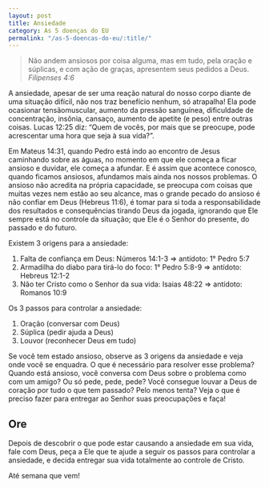 ```yaml
---
layout: post
title: Ansiedade
category: As 5 doenças do EU
permalink: "/as-5-doencas-do-eu/:title/"
---
```


> Não andem ansiosos por coisa alguma, mas em tudo, pela oração e súplicas, e com ação de graças, apresentem seus pedidos a Deus.
<cite>Filipenses 4:6</cite>

A ansiedade, apesar de ser uma reação natural do nosso corpo diante de uma situação difícil, não nos traz benefício nenhum, só atrapalha! Ela pode ocasionar tensãomuscular, aumento da pressão sanguínea, dificuldade de concentração, insônia, cansaço, aumento de apetite (e peso) entre outras coisas. Lucas 12:25 diz: “Quem de vocês, por mais que se preocupe, pode acrescentar uma hora que seja à sua vida?”. 

Em Mateus 14:31, quando Pedro está indo ao encontro de Jesus caminhando sobre as águas, no momento em que ele começa a ficar ansioso e duvidar, ele começa a afundar. E é assim que acontece conosco, quando ficamos ansiosos, afundamos mais ainda nos nossos problemas. O ansioso não acredita na própria capacidade, se preocupa com coisas que muitas vezes nem estão ao seu alcance, mas o grande pecado do ansioso é não confiar em Deus (Hebreus 11:6), é tomar para si toda a responsabilidade dos resultados e consequências tirando Deus da jogada, ignorando que Ele sempre está no controle da situação; que Ele é o Senhor do presente, do passado e do futuro. 

Existem 3 origens para a ansiedade: 
1. Falta de confiança em Deus: Números 14:1-3 => antídoto: 1° Pedro 5:7 
2. Armadilha do diabo para tirá-lo do foco: 1° Pedro 5:8-9 => antídoto: Hebreus 12:1-2 
3. Não ter Cristo como o Senhor da sua vida: Isaias 48:22 => antídoto: Romanos 10:9 

Os 3 passos para controlar a ansiedade: 
1. Oração (conversar com Deus) 
2. Súplica (pedir ajuda a Deus) 
3. Louvor (reconhecer Deus em tudo) 

Se você tem estado ansioso, observe as 3 origens da ansiedade e veja onde você se enquadra. O que é necessário para resolver esse problema? Quando está ansioso, você conversa com Deus sobre o problema como com um amigo? Ou só pede, pede, pede? Você consegue louvar a Deus de coração por tudo o que tem passado? Pelo menos tenta? Veja o que é preciso fazer para entregar ao Senhor suas preocupações e faça!

## Ore

Depois de descobrir o que pode estar causando a ansiedade em sua vida, fale com Deus, peça a Ele que te ajude a seguir os passos para controlar a ansiedade, e decida entregar sua vida totalmente ao controle de Cristo. 

Até semana que vem!